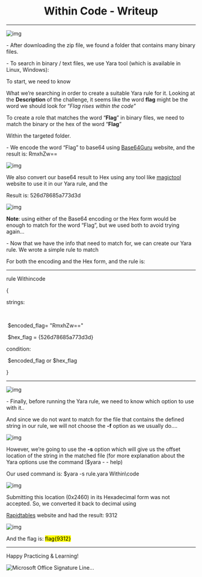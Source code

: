 <center><b><h1>Within Code - Writeup</h1></b></center>

***

 

![img](https://s2.loli.net/2023/11/28/aHNGxig9CpBSkQM.jpg)

 

\-     After downloading the zip file, we found a folder that contains many binary files.

\-     To search in binary / text files, we use Yara tool (which is available in Linux, Windows):

To start, we need to know

What we’re searching in order to create a suitable Yara rule for it. Looking at the **Description** of the challenge, it seems like the word **flag** might be the word we should look for “*Flag rises within the code*”

 

To create a role that matches the word “**Flag**” in binary files, we need to match the binary or the hex of the word “**Flag**”

Within the targeted folder.

\-     We encode the word “Flag” to base64 using [Base64Guru](https://base64.guru/converter/encode/text) website, and the result is: RmxhZw==

![img](https://s2.loli.net/2023/11/28/KC1pTxs5Gmvh9WV.jpg)

We also convert our base64 result to Hex using any tool like [magictool](https://magictool.ai/tool/text-to-hex-converter/) website to use it in our Yara rule, and the

Result is: 526d78685a773d3d

![img](https://s2.loli.net/2023/11/28/E6DOpbnwLTIJSk9.jpg)

 

**Note**: using either of the Base64 encoding or the Hex form would be enough to match for the word “Flag”, but we used both to avoid trying again…

 

\-     Now that we have the info that need to match for, we can create our Yara rule. We wrote a simple rule to match 

For both the encoding and the Hex form, and the rule is:

***



rule Withincode

{

  strings:

​    

​    $encoded_flag= "RmxhZw=="

​    $hex_flag = {526d78685a773d3d}

 

  condition:

​     $encoded_flag or $hex_flag

}

***





![img](https://s2.loli.net/2023/11/28/dU7DvkwHzbLtZhg.png)

 

\-     Finally, before running the Yara rule, we need to know which option to use with it..

And since we do not want to match for the file that contains the defined string in our rule, we will not choose the **-f** option as we usually do…. 

 

![img](https://s2.loli.net/2023/11/28/X4Nk2D38nMPOS6q.png)

However, we’re going to use the **-s** option which will give us the offset location of the string in the matched file (for more explanation about the Yara options use the command ($yara - - help) 

 

Our used command is: $yara -s rule.yara Within\code

 

![img](https://s2.loli.net/2023/11/28/6XM9ozSHVpwvjyY.png)

 

Submitting this location (0x2460) in its Hexadecimal form was not accepted. So, we converted it back to decimal using 

[Rapidtables](https://www.rapidtables.com/convert/number/hex-to-decimal.html) website and had the result: 9312

 

![img](https://s2.loli.net/2023/11/28/gMsv7CzbQ2DUIyF.jpg)

And the flag is:  <mark>flag{9312}</mark>

***

Happy Practicing & Learning!

 ![Microsoft Office Signature Line...](https://s2.loli.net/2023/11/28/t8J7r1QwSjA6xLO.png)
